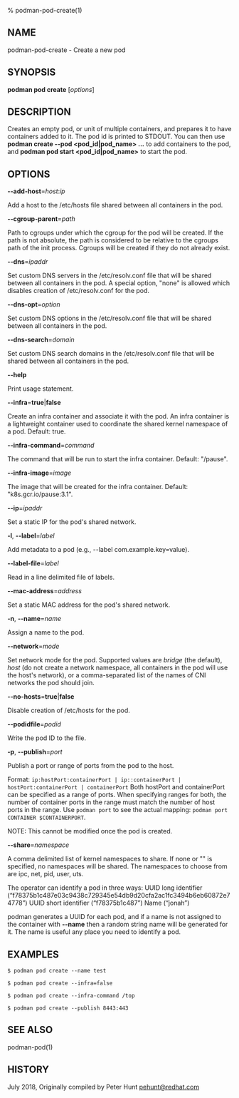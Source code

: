 % podman-pod-create(1)

## NAME
podman\-pod\-create - Create a new pod

## SYNOPSIS
**podman pod create** [*options*]

## DESCRIPTION

Creates an empty pod, or unit of multiple containers, and prepares it to have
containers added to it. The pod id is printed to STDOUT. You can then use
**podman create --pod \<pod_id|pod_name\> ...** to add containers to the pod, and
**podman pod start \<pod_id|pod_name\>** to start the pod.

## OPTIONS

**--add-host**=_host_:_ip_

Add a host to the /etc/hosts file shared between all containers in the pod.

**--cgroup-parent**=*path*

Path to cgroups under which the cgroup for the pod will be created. If the path is not absolute, the path is considered to be relative to the cgroups path of the init process. Cgroups will be created if they do not already exist.

**--dns**=*ipaddr*

Set custom DNS servers in the /etc/resolv.conf file that will be shared between all containers in the pod. A special option, "none" is allowed which disables creation of /etc/resolv.conf for the pod.

**--dns-opt**=*option*

Set custom DNS options in the /etc/resolv.conf file that will be shared between all containers in the pod.

**--dns-search**=*domain*

Set custom DNS search domains in the /etc/resolv.conf file that will be shared between all containers in the pod.

**--help**

Print usage statement.

**--infra**=**true**|**false**

Create an infra container and associate it with the pod. An infra container is a lightweight container used to coordinate the shared kernel namespace of a pod. Default: true.

**--infra-command**=*command*

The command that will be run to start the infra container. Default: "/pause".

**--infra-image**=*image*

The image that will be created for the infra container. Default: "k8s.gcr.io/pause:3.1".

**--ip**=*ipaddr*

Set a static IP for the pod's shared network.

**-l**, **--label**=*label*

Add metadata to a pod (e.g., --label com.example.key=value).

**--label-file**=*label*

Read in a line delimited file of labels.

**--mac-address**=*address*

Set a static MAC address for the pod's shared network.

**-n**, **--name**=*name*

Assign a name to the pod.

**--network**=*mode*

Set network mode for the pod. Supported values are *bridge* (the default), *host* (do not create a network namespace, all containers in the pod will use the host's network), or a comma-separated list of the names of CNI networks the pod should join.

**--no-hosts**=**true**|**false**

Disable creation of /etc/hosts for the pod.

**--podidfile**=*podid*

Write the pod ID to the file.

**-p**, **--publish**=*port*

Publish a port or range of ports from the pod to the host.

Format: `ip:hostPort:containerPort | ip::containerPort | hostPort:containerPort | containerPort`
Both hostPort and containerPort can be specified as a range of ports.
When specifying ranges for both, the number of container ports in the range must match the number of host ports in the range.
Use `podman port` to see the actual mapping: `podman port CONTAINER $CONTAINERPORT`.

NOTE: This cannot be modified once the pod is created.

**--share**=*namespace*

A comma delimited list of kernel namespaces to share. If none or "" is specified, no namespaces will be shared. The namespaces to choose from are ipc, net, pid, user, uts.

The operator can identify a pod in three ways:
UUID long identifier (“f78375b1c487e03c9438c729345e54db9d20cfa2ac1fc3494b6eb60872e74778”)
UUID short identifier (“f78375b1c487”)
Name (“jonah”)

podman generates a UUID for each pod, and if a name is not assigned
to the container with **--name** then a random string name will be generated
for it. The name is useful any place you need to identify a pod.

## EXAMPLES

```
$ podman pod create --name test

$ podman pod create --infra=false

$ podman pod create --infra-command /top

$ podman pod create --publish 8443:443
```

## SEE ALSO
podman-pod(1)

## HISTORY
July 2018, Originally compiled by Peter Hunt <pehunt@redhat.com>
